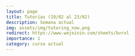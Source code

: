 ```yaml
---
layout: page
title: Tutorías (19/02 al 23/02)
description: Semana actual
img: assets/img/tutoring_now.png
redirect: https://www.wejoinin.com/sheets/bvrxl
importance: 1
category: curso actual
---
```

